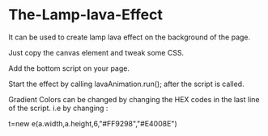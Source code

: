 # The-Lamp-lava-Effect
It can be used to create lamp lava effect on the background of the page.


Just copy the canvas element and tweak some CSS.


Add the bottom script on your page.


Start the effect by calling lavaAnimation.run(); after the script is called.


Gradient Colors can be changed by changing the HEX codes in the last line of the script. i.e by changing :


t=new e(a.width,a.height,6,"#FF9298","#E4008E")
